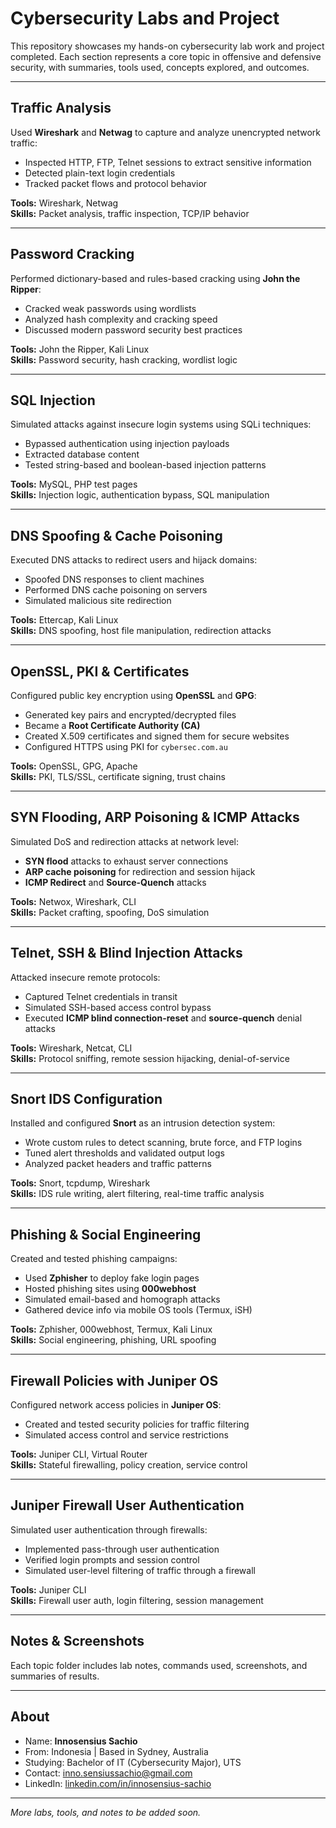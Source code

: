 #  Cybersecurity Labs and Project

This repository showcases my hands-on cybersecurity lab work and project completed. Each section represents a core topic in offensive and defensive security, with summaries, tools used, concepts explored, and outcomes.

---

##  Traffic Analysis

Used **Wireshark** and **Netwag** to capture and analyze unencrypted network traffic:
- Inspected HTTP, FTP, Telnet sessions to extract sensitive information
- Detected plain-text login credentials
- Tracked packet flows and protocol behavior

**Tools:** Wireshark, Netwag  
**Skills:** Packet analysis, traffic inspection, TCP/IP behavior

---

##  Password Cracking

Performed dictionary-based and rules-based cracking using **John the Ripper**:
- Cracked weak passwords using wordlists
- Analyzed hash complexity and cracking speed
- Discussed modern password security best practices

**Tools:** John the Ripper, Kali Linux  
**Skills:** Password security, hash cracking, wordlist logic

---

##  SQL Injection

Simulated attacks against insecure login systems using SQLi techniques:
- Bypassed authentication using injection payloads
- Extracted database content
- Tested string-based and boolean-based injection patterns

**Tools:** MySQL, PHP test pages  
**Skills:** Injection logic, authentication bypass, SQL manipulation

---

##  DNS Spoofing & Cache Poisoning

Executed DNS attacks to redirect users and hijack domains:
- Spoofed DNS responses to client machines
- Performed DNS cache poisoning on servers
- Simulated malicious site redirection

**Tools:** Ettercap, Kali Linux  
**Skills:** DNS spoofing, host file manipulation, redirection attacks

---

##  OpenSSL, PKI & Certificates

Configured public key encryption using **OpenSSL** and **GPG**:
- Generated key pairs and encrypted/decrypted files  
- Became a **Root Certificate Authority (CA)**
- Created X.509 certificates and signed them for secure websites  
- Configured HTTPS using PKI for `cybersec.com.au`

**Tools:** OpenSSL, GPG, Apache  
**Skills:** PKI, TLS/SSL, certificate signing, trust chains

---

##  SYN Flooding, ARP Poisoning & ICMP Attacks

Simulated DoS and redirection attacks at network level:
- **SYN flood** attacks to exhaust server connections
- **ARP cache poisoning** for redirection and session hijack
- **ICMP Redirect** and **Source-Quench** attacks

**Tools:** Netwox, Wireshark, CLI  
**Skills:** Packet crafting, spoofing, DoS simulation

---

##  Telnet, SSH & Blind Injection Attacks

Attacked insecure remote protocols:
- Captured Telnet credentials in transit
- Simulated SSH-based access control bypass
- Executed **ICMP blind connection-reset** and **source-quench** denial attacks

**Tools:** Wireshark, Netcat, CLI  
**Skills:** Protocol sniffing, remote session hijacking, denial-of-service

---

##  Snort IDS Configuration

Installed and configured **Snort** as an intrusion detection system:
- Wrote custom rules to detect scanning, brute force, and FTP logins
- Tuned alert thresholds and validated output logs
- Analyzed packet headers and traffic patterns

**Tools:** Snort, tcpdump, Wireshark  
**Skills:** IDS rule writing, alert filtering, real-time traffic analysis

---

##  Phishing & Social Engineering

Created and tested phishing campaigns:
- Used **Zphisher** to deploy fake login pages
- Hosted phishing sites using **000webhost**
- Simulated email-based and homograph attacks
- Gathered device info via mobile OS tools (Termux, iSH)

**Tools:** Zphisher, 000webhost, Termux, Kali Linux  
**Skills:** Social engineering, phishing, URL spoofing

---

##  Firewall Policies with Juniper OS

Configured network access policies in **Juniper OS**:
- Created and tested security policies for traffic filtering
- Simulated access control and service restrictions

**Tools:** Juniper CLI, Virtual Router  
**Skills:** Stateful firewalling, policy creation, service control

---

##  Juniper Firewall User Authentication

Simulated user authentication through firewalls:
- Implemented pass-through user authentication  
- Verified login prompts and session control  
- Simulated user-level filtering of traffic through a firewall

**Tools:** Juniper CLI  
**Skills:** Firewall user auth, login filtering, session management

---

##  Notes & Screenshots

Each topic folder includes lab notes, commands used, screenshots, and summaries of results.

---

##  About

-  Name: **Innosensius Sachio**  
-  From: Indonesia | Based in Sydney, Australia  
-  Studying: Bachelor of IT (Cybersecurity Major), UTS  
-  Contact: inno.sensiussachio@gmail.com  
-  LinkedIn: [linkedin.com/in/innosensius-sachio](https://linkedin.com/in/innosensius-sachio)

---

 *More labs, tools, and notes to be added soon.*

